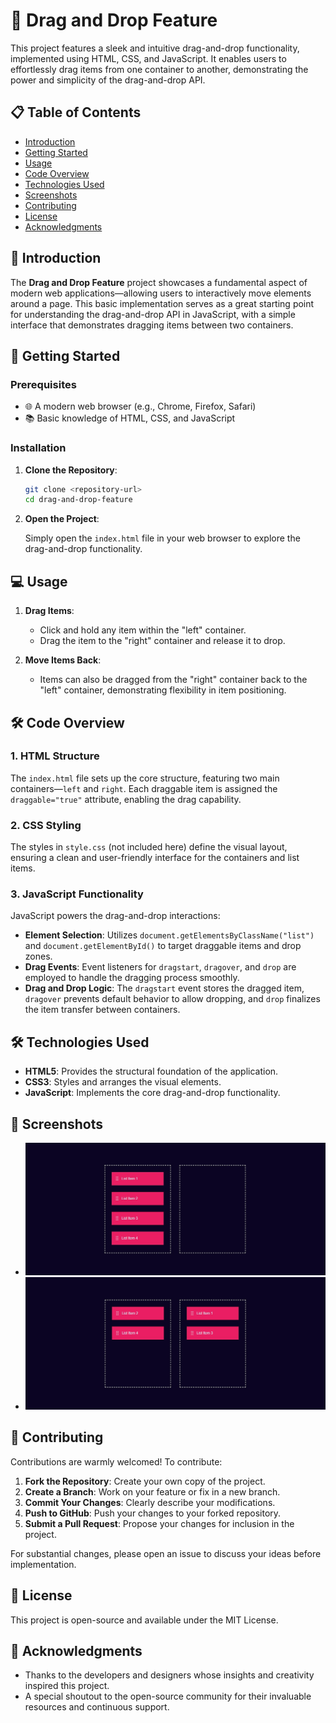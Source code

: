# 🚀 Drag and Drop Feature

This project features a sleek and intuitive drag-and-drop functionality, implemented using HTML, CSS, and JavaScript. It enables users to effortlessly drag items from one container to another, demonstrating the power and simplicity of the drag-and-drop API.

## 📋 Table of Contents

- [Introduction](#introduction)
- [Getting Started](#getting-started)
- [Usage](#usage)
- [Code Overview](#code-overview)
- [Technologies Used](#technologies-used)
- [Screenshots](#screenshots)
- [Contributing](#contributing)
- [License](#license)
- [Acknowledgments](#acknowledgments)

## 🌟 Introduction

The **Drag and Drop Feature** project showcases a fundamental aspect of modern web applications—allowing users to interactively move elements around a page. This basic implementation serves as a great starting point for understanding the drag-and-drop API in JavaScript, with a simple interface that demonstrates dragging items between two containers.

## 🚀 Getting Started

### Prerequisites

- 🌐 A modern web browser (e.g., Chrome, Firefox, Safari)
- 📚 Basic knowledge of HTML, CSS, and JavaScript

### Installation

1. **Clone the Repository**:

   ```bash
   git clone <repository-url>
   cd drag-and-drop-feature
   ```

2. **Open the Project**:

   Simply open the `index.html` file in your web browser to explore the drag-and-drop functionality.

## 💻 Usage

1. **Drag Items**:

   - Click and hold any item within the "left" container.
   - Drag the item to the "right" container and release it to drop.

2. **Move Items Back**:

   - Items can also be dragged from the "right" container back to the "left" container, demonstrating flexibility in item positioning.

## 🛠️ Code Overview

### 1. HTML Structure

The `index.html` file sets up the core structure, featuring two main containers—`left` and `right`. Each draggable item is assigned the `draggable="true"` attribute, enabling the drag capability.

### 2. CSS Styling

The styles in `style.css` (not included here) define the visual layout, ensuring a clean and user-friendly interface for the containers and list items.

### 3. JavaScript Functionality

JavaScript powers the drag-and-drop interactions:

- **Element Selection**: Utilizes `document.getElementsByClassName("list")` and `document.getElementById()` to target draggable items and drop zones.
- **Drag Events**: Event listeners for `dragstart`, `dragover`, and `drop` are employed to handle the dragging process smoothly.
- **Drag and Drop Logic**: The `dragstart` event stores the dragged item, `dragover` prevents default behavior to allow dropping, and `drop` finalizes the item transfer between containers.

## 🛠️ Technologies Used

- **HTML5**: Provides the structural foundation of the application.
- **CSS3**: Styles and arranges the visual elements.
- **JavaScript**: Implements the core drag-and-drop functionality.

## 📸 Screenshots

- ![Drag and Drop Demo](https://github.com/shamshubham/Drag-And-Drop-Feature/blob/master/screenShots/Capture.JPG)
- ![Drag and Drop in Action](https://github.com/shamshubham/Drag-And-Drop-Feature/blob/master/screenShots/Capture1.JPG)

## 🤝 Contributing

Contributions are warmly welcomed! To contribute:

1. **Fork the Repository**: Create your own copy of the project.
2. **Create a Branch**: Work on your feature or fix in a new branch.
3. **Commit Your Changes**: Clearly describe your modifications.
4. **Push to GitHub**: Push your changes to your forked repository.
5. **Submit a Pull Request**: Propose your changes for inclusion in the project.

For substantial changes, please open an issue to discuss your ideas before implementation.

## 📜 License

This project is open-source and available under the MIT License.

## 🙏 Acknowledgments

- Thanks to the developers and designers whose insights and creativity inspired this project.
- A special shoutout to the open-source community for their invaluable resources and continuous support.
